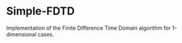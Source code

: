 # Simple-FDTD
Implementation of the Finite Difference Time Domain algorithm for 1-dimensional cases. 
